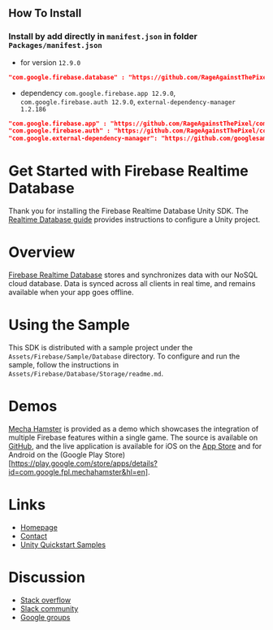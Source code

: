 ## How To Install
### Install by add directly in `manifest.json` in folder `Packages/manifest.json`
- for version `12.9.0`
```json
"com.google.firebase.database" : "https://github.com/RageAgainstThePixel/com.google.firebase.database.git#12.9.0",
```
- dependency `com.google.firebase.app 12.9.0`, `com.google.firebase.auth 12.9.0`, `external-dependency-manager 1.2.186`
```json
"com.google.firebase.app" : "https://github.com/RageAgainstThePixel/com.google.firebase.app.git#12.9.0",
"com.google.firebase.auth" : "https://github.com/RageAgainstThePixel/com.google.firebase.auth.git#12.9.0",
"com.google.external-dependency-manager": "https://github.com/googlesamples/unity-jar-resolver.git?path=upm#v1.2.186",
```

Get Started with Firebase Realtime Database
===========================================

Thank you for installing the Firebase Realtime Database Unity SDK. The
[Realtime Database guide](https://firebase.google.com/docs/database/unity/start)
provides instructions to configure a Unity project.

# Overview

[Firebase Realtime Database](https://firebase.google.com/products/realtime-database/)
stores and synchronizes data with our NoSQL cloud database. Data is synced
across all clients in real time, and remains available when your app goes
offline.

# Using the Sample

This SDK is distributed with a sample project under the
`Assets/Firebase/Sample/Database` directory. To configure and run the sample,
follow the instructions in `Assets/Firebase/Database/Storage/readme.md`.

# Demos

[Mecha Hamster](https://github.com/google/mechahamster) is provided as a demo
which showcases the integration of multiple Firebase features within a single
game.  The source is available on
[GitHub](https://github.com/google/mechahamster), and the live application
is available for iOS on the
[App Store](https://itunes.apple.com/us/app/mechahamster/id1286046770?mt=8&ign-mpt=uo%3D4)
and for Android on the
(Google Play Store)[https://play.google.com/store/apps/details?id=com.google.fpl.mechahamster&hl=en].

# Links

* [Homepage](https://firebase.google.com/games/)
* [Contact](https://firebase.google.com/support/contact/)
* [Unity Quickstart Samples](https://github.com/firebase/quickstart-unity)

# Discussion

* [Stack overflow](https://stackoverflow.com/questions/tagged/firebase)
* [Slack community](https://firebase-community.slack.com/)
* [Google groups](https://groups.google.com/forum/#!forum/firebase-talk)
